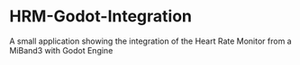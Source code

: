 # HRM-Godot-Integration
A small application showing the integration of the Heart Rate Monitor from a MiBand3 with Godot Engine
